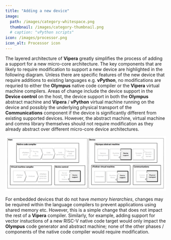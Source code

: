 ```yaml
---
title: "Adding a new device"
image: 
  path: /images/category-whitespace.png
  thumbnail: /images/category-thumbnail.png
  # caption: "vPython scripts"
icon: /images/processor.png
icon_alt: Processor icon
---
```

The layered architecture of **Vipera** greatly simplifies the process of adding a support for a new micro-core architecture. The key components that are likely to require modification to support a new device are highlighted in the following diagram. Unless there are specific features of the new device that require additions to existing languages e.g. **vPython**, no modifications are requried to either the **Olympus** native code compiler or the **Vipera** virtual machine compilers. Areas of change include the device support in the **Device control** on the host, the device support in both the **Olympus** abstract machine and **Vipera** / **vPython** virtual machine running on the device and possibly the underlying physical transport of the **Communications** component if the device is significantly different from existing supported devices. However, the abstract machine, virtual machine and comms library themselves should not require modification as they already abstract over different micro-core device architectures. 

![New device changes](/images/Vipera-arch-device-changes-v1.png)

For embedded devices that do not have _memory hierarchies_, changes may be required within the language compilers to prevent applications using shared memory etc. However, this is a simple change that does not impact the rest of a **Vipera** compiler. Similarly, for example, adding support for vector instuctions of a new RISC-V native code target would only impact the **Olympus** code generator and abstract machine; none of the other phases / components of the native code compiler would require modification. 